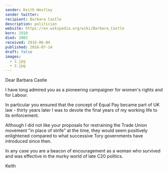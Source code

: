 ```yaml
---
sender: Keith Westley
sender twitter:
recipient: Barbara Castle
description: politician
website: https://en.wikipedia.org/wiki/Barbara_Castle
born: 1910
died: 2002
received: 2016-06-04
published: 2016-07-14
draft: false
images:
  - 1.jpg
  - 2.jpg
---
```

Dear Barbara Castle

I have long admired you as a pioneering campaigner for women's rights and for Labour.

In particular you ensured that the concept of Equal Pay became part of UK law - thirty years later I was to devote the final years of my working life to its enforcement.

Although I did not like your proposals for restraining the Trade Union movement "in place of strife" at the time, they would seem positively enlightened compared to what successive Tory governments have introduced since then.

In any case you are a beacon of encouragement as a woman who survived and was effective in the murky world of late C20 politics.

Keith